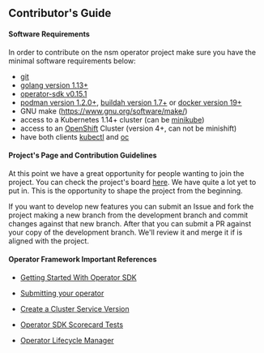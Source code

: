 ## Contributor's Guide

#### Software Requirements
In order to contribute on the nsm operator project make sure you have the minimal software requirements below:

- [git](https://git-scm.com/book/en/v2/Getting-Started-Installing-Git)
- [golang version 1.13+](https://golang.org/doc/install)
- [operator-sdk v0.15.1](https://github.com/operator-framework/operator-sdk/blob/master/doc/user/install-operator-sdk.md)
- [podman version 1.2.0+](https://podman.io/getting-started/installation.html), [buildah version 1.7+](https://github.com/containers/buildah/blob/master/install.md) or [docker version 19+](https://docs.docker.com/install/)
- GNU make (https://www.gnu.org/software/make/)
- access to a Kubernetes 1.14+ cluster (can be [minikube](https://kubernetes.io/docs/tasks/tools/install-minikube/))
- access to an [OpenShift](https://docs.openshift.com/container-platform/4.3/installing/installing_aws/installing-aws-default.html) Cluster (version 4+, can not be minishift)
- have both clients [kubectl](https://kubernetes.io/docs/tasks/tools/install-kubectl/) and [oc](https://docs.openshift.com/container-platform/4.3/cli_reference/openshift_cli/getting-started-cli.html)

#### Project's Page and Contribution Guidelines

At this point we have a great opportunity for people wanting to join the project. You can check the project's board [here](https://github.com/acmenezes/nsm-operator/projects/1). We have quite a lot yet to put in. This is the opportunity to shape the project from the beginning. 

If you want to develop new features you can submit an Issue and fork the project making a new branch from the development branch and commit changes against that new branch. After that you can submit a PR against your copy of the development branch. We'll review it and merge it if is aligned with the project.

#### Operator Framework Important References

* [Getting Started With Operator SDK](https://github.com/operator-framework/getting-started/blob/master/README.md)

* [Submitting your operator](https://github.com/operator-framework/community-operators/blob/master/docs/contributing.md)

* [Create a Cluster Service Version](https://github.com/operator-framework/operator-lifecycle-manager/blob/master/doc/design/building-your-csv.md)

* [Operator SDK Scorecard Tests](https://github.com/operator-framework/operator-sdk/blob/master/doc/test-framework/scorecard.md)

* [Operator Lifecycle Manager](https://github.com/operator-framework/operator-lifecycle-manager)
